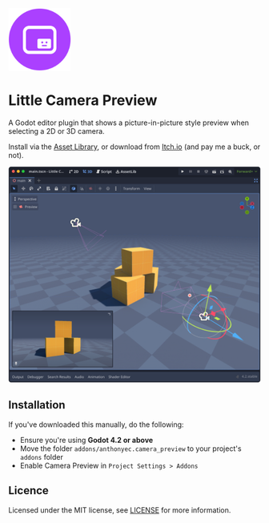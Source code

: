 <img src="logo.png" width="125">

# Little Camera Preview

A Godot editor plugin that shows a picture-in-picture style preview when selecting a 2D or 3D camera.

Install via the [Asset Library](https://godotengine.org/asset-library/asset/2500), or download from [Itch.io](https://anthonyec.itch.io/little-camera-preview) (and pay me a buck, or not).

![Screenshot of little camera preview](./screenshot.png)

## Installation

If you've downloaded this manually, do the following:

- Ensure you're using **Godot 4.2 or above**
- Move the folder `addons/anthonyec.camera_preview` to your project's `addons` folder
- Enable Camera Preview in `Project Settings > Addons`

## Licence

Licensed under the MIT license, see [LICENSE](./LICENSE) for more information.
